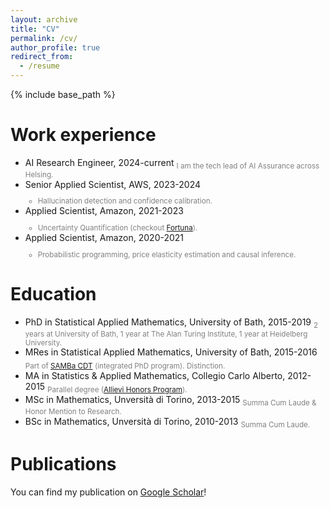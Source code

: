 ```yaml
---
layout: archive
title: "CV"
permalink: /cv/
author_profile: true
redirect_from:
  - /resume
---
```


{% include base_path %}

Work experience
======
* AI Research Engineer, 2024-current
  <span style="color:grey"><sub>I am the tech lead of AI Assurance across Helsing.</sub></span>
* Senior Applied Scientist, AWS, 2023-2024
  <span style="color:grey"><sub>
  - Hallucination detection and confidence calibration.
  </sub></span>
* Applied Scientist, Amazon, 2021-2023
  <span style="color:grey"><sub>
  - Uncertainty Quantification (checkout [Fortuna](https://github.com/awslabs/fortuna)).
  </sub></span>
* Applied Scientist, Amazon, 2020-2021
  <span style="color:grey"><sub>
  - Probabilistic programming, price elasticity estimation and causal inference.
  </sub></span>

Education
======
* PhD in Statistical Applied Mathematics, University of Bath, 2015-2019
  <span style="color:grey"><sub>2 years at University of Bath, 1 year at The Alan Turing Institute, 1 year at Heidelberg University.</sub></span>
* MRes in Statistical Applied Mathematics, University of Bath, 2015-2016 
  <span style="color:grey"><sub>Part of [SAMBa CDT](https://samba.ac.uk/) (integrated PhD program). Distinction.</sub></span>
* MA in Statistics & Applied Mathematics, Collegio Carlo Alberto, 2012-2015
  <span style="color:grey"><sub>Parallel degree ([Allievi Honors Program](https://www.carloalberto.org/education/allievi-honors-program/)).</sub></span>
* MSc in Mathematics, Unversità di Torino, 2013-2015
  <span style="color:grey"><sub>Summa Cum Laude & Honor Mention to Research.</sub></span>
* BSc in Mathematics, Unversità di Torino, 2010-2013
  <span style="color:grey"><sub>Summa Cum Laude.</sub></span>

Publications
======
  You can find my publication on [Google Scholar](https://scholar.google.com/citations?user=68BNz2EAAAAJ&hl=en)!
  
